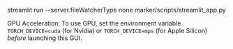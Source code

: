streamlit run --server.fileWatcherType none marker/scripts/streamlit_app.py

GPU Acceleration: To use GPU, set the environment variable `TORCH_DEVICE=cuda` (for Nvidia) or `TORCH_DEVICE=mps` (for Apple Silicon) *before* launching this GUI.